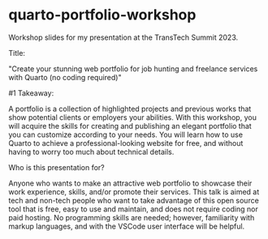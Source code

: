 # quarto-portfolio-workshop
Workshop slides for my presentation at the TransTech Summit 2023.

Title:

"Create your stunning web portfolio for job hunting and freelance services with Quarto (no coding required)"


#1 Takeaway:

A portfolio is a collection of highlighted projects and previous works that show potential clients or employers your abilities. With this workshop, you will acquire the skills for creating and publishing an elegant portfolio that you can customize according to your needs. You will learn how to use Quarto to achieve a professional-looking website for free, and without having to worry too much about technical details.


Who is this presentation for?

Anyone who wants to make an attractive web portfolio to showcase their work experience, skills, and/or promote their services. This talk is aimed at tech and non-tech people who want to take advantage of this open source tool that is free, easy to use and maintain, and does not require coding nor paid hosting. No programming skills are needed; however, familiarity with markup languages, and with the VSCode user interface will be helpful.
